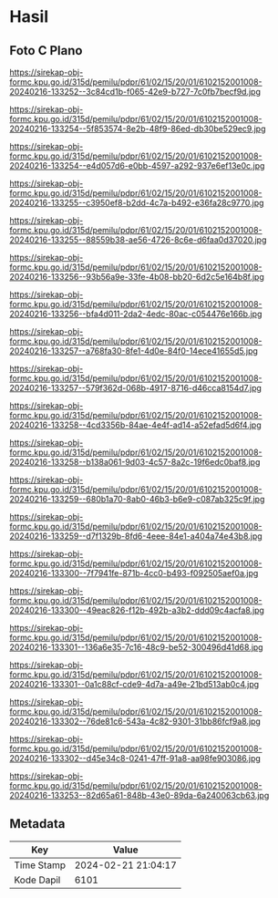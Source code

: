 # Hasil

## Foto C Plano

https://sirekap-obj-formc.kpu.go.id/315d/pemilu/pdpr/61/02/15/20/01/6102152001008-20240216-133252--3c84cd1b-f065-42e9-b727-7c0fb7becf9d.jpg

https://sirekap-obj-formc.kpu.go.id/315d/pemilu/pdpr/61/02/15/20/01/6102152001008-20240216-133254--5f853574-8e2b-48f9-86ed-db30be529ec9.jpg

https://sirekap-obj-formc.kpu.go.id/315d/pemilu/pdpr/61/02/15/20/01/6102152001008-20240216-133254--e4d057d6-e0bb-4597-a292-937e6ef13e0c.jpg

https://sirekap-obj-formc.kpu.go.id/315d/pemilu/pdpr/61/02/15/20/01/6102152001008-20240216-133255--c3950ef8-b2dd-4c7a-b492-e36fa28c9770.jpg

https://sirekap-obj-formc.kpu.go.id/315d/pemilu/pdpr/61/02/15/20/01/6102152001008-20240216-133255--88559b38-ae56-4726-8c6e-d6faa0d37020.jpg

https://sirekap-obj-formc.kpu.go.id/315d/pemilu/pdpr/61/02/15/20/01/6102152001008-20240216-133256--93b56a9e-33fe-4b08-bb20-6d2c5e164b8f.jpg

https://sirekap-obj-formc.kpu.go.id/315d/pemilu/pdpr/61/02/15/20/01/6102152001008-20240216-133256--bfa4d011-2da2-4edc-80ac-c054476e166b.jpg

https://sirekap-obj-formc.kpu.go.id/315d/pemilu/pdpr/61/02/15/20/01/6102152001008-20240216-133257--a768fa30-8fe1-4d0e-84f0-14ece41655d5.jpg

https://sirekap-obj-formc.kpu.go.id/315d/pemilu/pdpr/61/02/15/20/01/6102152001008-20240216-133257--579f362d-068b-4917-8716-d46cca8154d7.jpg

https://sirekap-obj-formc.kpu.go.id/315d/pemilu/pdpr/61/02/15/20/01/6102152001008-20240216-133258--4cd3356b-84ae-4e4f-ad14-a52efad5d6f4.jpg

https://sirekap-obj-formc.kpu.go.id/315d/pemilu/pdpr/61/02/15/20/01/6102152001008-20240216-133258--b138a061-9d03-4c57-8a2c-19f6edc0baf8.jpg

https://sirekap-obj-formc.kpu.go.id/315d/pemilu/pdpr/61/02/15/20/01/6102152001008-20240216-133259--680b1a70-8ab0-46b3-b6e9-c087ab325c9f.jpg

https://sirekap-obj-formc.kpu.go.id/315d/pemilu/pdpr/61/02/15/20/01/6102152001008-20240216-133259--d7f1329b-8fd6-4eee-84e1-a404a74e43b8.jpg

https://sirekap-obj-formc.kpu.go.id/315d/pemilu/pdpr/61/02/15/20/01/6102152001008-20240216-133300--7f7941fe-871b-4cc0-b493-f092505aef0a.jpg

https://sirekap-obj-formc.kpu.go.id/315d/pemilu/pdpr/61/02/15/20/01/6102152001008-20240216-133300--49eac826-f12b-492b-a3b2-ddd09c4acfa8.jpg

https://sirekap-obj-formc.kpu.go.id/315d/pemilu/pdpr/61/02/15/20/01/6102152001008-20240216-133301--136a6e35-7c16-48c9-be52-300496d41d68.jpg

https://sirekap-obj-formc.kpu.go.id/315d/pemilu/pdpr/61/02/15/20/01/6102152001008-20240216-133301--0a1c88cf-cde9-4d7a-a49e-21bd513ab0c4.jpg

https://sirekap-obj-formc.kpu.go.id/315d/pemilu/pdpr/61/02/15/20/01/6102152001008-20240216-133302--76de81c6-543a-4c82-9301-31bb86fcf9a8.jpg

https://sirekap-obj-formc.kpu.go.id/315d/pemilu/pdpr/61/02/15/20/01/6102152001008-20240216-133302--d45e34c8-0241-47ff-91a8-aa98fe903086.jpg

https://sirekap-obj-formc.kpu.go.id/315d/pemilu/pdpr/61/02/15/20/01/6102152001008-20240216-133253--82d65a61-848b-43e0-89da-6a240063cb63.jpg


## Metadata

| Key        | Value               |
| ---------- | ------------------- |
| Time Stamp | 2024-02-21 21:04:17 |
| Kode Dapil | 6101                |



